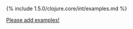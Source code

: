{% include 1.5.0/clojure.core/int/examples.md %}

[Please add examples!](https://github.com/arrdem/grimoire/edit/master/_includes/1.6.0/clojure.core/int/examples.md)
